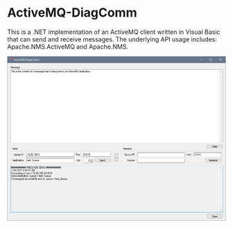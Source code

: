 # ActiveMQ-DiagComm
This is a .NET implementation of an ActiveMQ client written in Visual Basic that can send and receive messages.  The underlying API usage includes: Apache.NMS.ActiveMQ and Apache.NMS. 


![screenshot](/images/screenshot.png)